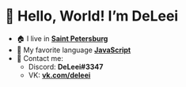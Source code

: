 # **👋 Hello, World! I’m DeLeei**
- :house: I live in **[Saint Petersburg](https://en.wikipedia.org/wiki/Saint_Petersburg)**
- 🐥 My favorite language **[JavaScript](https://en.wikipedia.org/wiki/JavaScript)**
- :speech_balloon: Contact me: 
  - Discord: **DeLeei#3347**
  - VK: **[vk.com/deleei](https://vk.com/deleei)**
